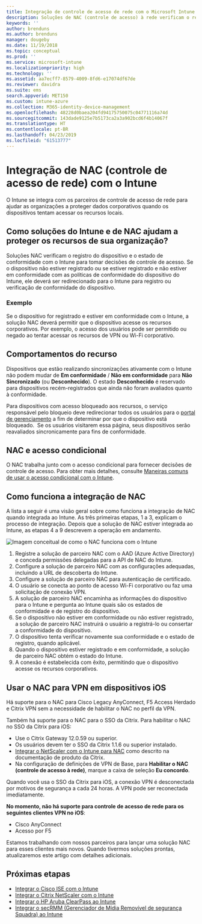 ```yaml
---
title: Integração de controle de acesso de rede com o Microsoft Intune – Azure | Microsoft Docs
description: Soluções de NAC (controle de acesso) à rede verificam o registro e a conformidade para dispositivos com o Intune. NAC inclui determinados comportamentos e funciona com acesso condicional. Veja as etapas para integração e obtenha uma lista de soluções de parceiros.
keywords: ''
author: brenduns
ms.author: brenduns
manager: dougeby
ms.date: 11/19/2018
ms.topic: conceptual
ms.prod: ''
ms.service: microsoft-intune
ms.localizationpriority: high
ms.technology: ''
ms.assetid: aa7ecff7-8579-4009-8fd6-e17074df67de
ms.reviewer: davidra
ms.suite: ems
search.appverid: MET150
ms.custom: intune-azure
ms.collection: M365-identity-device-management
ms.openlocfilehash: 48228d0baea204fd94175750075c04771116a74d
ms.sourcegitcommit: 143dade9125e7b5173ca2a3a902bcd6f4b14067f
ms.translationtype: HT
ms.contentlocale: pt-BR
ms.lasthandoff: 04/23/2019
ms.locfileid: "61513777"
---
```

# <a name="network-access-control-nac-integration-with-intune"></a>Integração de NAC (controle de acesso de rede) com o Intune

O Intune se integra com os parceiros de controle de acesso de rede para ajudar as organizações a proteger dados corporativos quando os dispositivos tentam acessar os recursos locais.

## <a name="how-do-intune-and-nac-solutions-help-protect-your-organization-resources"></a>Como soluções do Intune e de NAC ajudam a proteger os recursos de sua organização?

Soluções NAC verificam o registro do dispositivo e o estado de conformidade com o Intune para tomar decisões de controle de acesso. Se o dispositivo não estiver registrado ou se estiver registrado e não estiver em conformidade com as políticas de conformidade do dispositivo do Intune, ele deverá ser redirecionado para o Intune para registro ou verificação de conformidade do dispositivo.

### <a name="example"></a>Exemplo

Se o dispositivo for registrado e estiver em conformidade com o Intune, a solução NAC deverá permitir que o dispositivo acesse os recursos corporativos. Por exemplo, o acesso dos usuários pode ser permitido ou negado ao tentar acessar os recursos de VPN ou Wi-Fi corporativo.

## <a name="feature-behaviors"></a>Comportamentos do recurso

Dispositivos que estão realizando sincronizações ativamente com o Intune não podem mudar de **Em conformidade** / **Não em conformidade** para **Não Sincronizado** (ou **Desconhecido**). O estado **Desconhecido** é reservado para dispositivos recém-registrados que ainda não foram avaliados quanto à conformidade.

Para dispositivos com acesso bloqueado aos recursos, o serviço responsável pelo bloqueio deve redirecionar todos os usuários para o [portal de gerenciamento](https://portal.manage.microsoft.com) a fim de determinar por que o dispositivo está bloqueado.  Se os usuários visitarem essa página, seus dispositivos serão reavaliados sincronicamente para fins de conformidade.

## <a name="nac-and-conditional-access"></a>NAC e acesso condicional

O NAC trabalha junto com o acesso condicional para fornecer decisões de controle de acesso. Para obter mais detalhes, consulte [Maneiras comuns de usar o acesso condicional com o Intune](conditional-access-intune-common-ways-use.md).

## <a name="how-the-nac-integration-works"></a>Como funciona a integração de NAC

A lista a seguir é uma visão geral sobre como funciona a integração de NAC quando integrada ao Intune. As três primeiras etapas, 1 a 3, explicam o processo de integração. Depois que a solução de NAC estiver integrada ao Intune, as etapas 4 a 9 descrevem a operação em andamento.

![Imagem conceitual de como o NAC funciona com o Intune](./media/ca-intune-common-ways-2.png)

1. Registre a solução de parceiro NAC com o AAD (Azure Active Directory) e conceda permissões delegadas para a API de NAC do Intune.
2. Configure a solução de parceiro NAC com as configurações adequadas, incluindo a URL de descoberta do Intune.
3. Configure a solução de parceiro NAC para autenticação de certificado.
4. O usuário se conecta ao ponto de acesso Wi-Fi corporativo ou faz uma solicitação de conexão VPN.
5. A solução de parceiro NAC encaminha as informações do dispositivo para o Intune e pergunta ao Intune quais são os estados de conformidade e de registro do dispositivo.
6. Se o dispositivo não estiver em conformidade ou não estiver registrado, a solução de parceiro NAC instruirá o usuário a registrá-lo ou consertar a conformidade do dispositivo.
7. O dispositivo tenta verificar novamente sua conformidade e o estado de registro, quando aplicável.
8. Quando o dispositivo estiver registrado e em conformidade, a solução de parceiro NAC obtém o estado do Intune.
9. A conexão é estabelecida com êxito, permitindo que o dispositivo acesse os recursos corporativos.

## <a name="use-nac-for-vpn-on-your-ios-devices"></a>Usar o NAC para VPN em dispositivos iOS  
Há suporte para o NAC para Cisco Legacy AnyConnect, F5 Access Herdado e Citrix VPN sem a necessidade de habilitar o NAC no perfil da VPN.

Também há suporte para o NAC para o SSO da Citrix. Para habilitar o NAC no SSO da Citrix para iOS:
- Use o Citrix Gateway 12.0.59 ou superior.  
- Os usuários devem ter o SSO da Citrix 1.1.6 ou superior instalado.
- [Integrar o NetScaler com o Intune para NAC](https://docs.citrix.com/en-us/netscaler-gateway/12/microsoft-intune-integration/configuring-network-access-control-device-check-for-netscaler-gateway-virtual-server-for-single-factor-authentication-deployment.html) como descrito na documentação de produto da Citrix.
- Na configuração de definições de VPN de Base, para **Habilitar o NAC (controle de acesso à rede)**, marque a caixa de seleção **Eu concordo**.

Quando você usa o SSO da Citrix para iOS, a conexão VPN é desconectada por motivos de segurança a cada 24 horas. A VPN pode ser reconectada imediatamente.


**No momento, não há suporte para controle de acesso de rede para os seguintes clientes VPN no iOS**:
-   Cisco AnyConnect
-   Acesso por F5

Estamos trabalhando com nossos parceiros para lançar uma solução NAC para esses clientes mais novos. Quando tivermos soluções prontas, atualizaremos este artigo com detalhes adicionais. 


## <a name="next-steps"></a>Próximas etapas

- [Integrar o Cisco ISE com o Intune](http://www.cisco.com/c/en/us/td/docs/security/ise/2-1/admin_guide/b_ise_admin_guide_21/b_ise_admin_guide_20_chapter_01000.html)
- [Integrar o Citrix NetScaler com o Intune](http://docs.citrix.com/en-us/netscaler-gateway/12/microsoft-intune-integration/configuring-network-access-control-device-check-for-netscaler-gateway-virtual-server-for-single-factor-authentication-deployment.html)
- [Integrar o HP Aruba ClearPass ao Intune](https://support.arubanetworks.com/Documentation/tabid/77/DMXModule/512/Command/Core_Download/Default.aspx?EntryId=31271)
- [Integrar o secRMM (Gerenciador de Mídia Removível de segurança Squadra) ao Intune](http://www.squadratechnologies.com/StaticContent/ProductDownload/secRMM/9.9.0.0/secRMMIntuneAccessControlSetupGuide.pdf)
